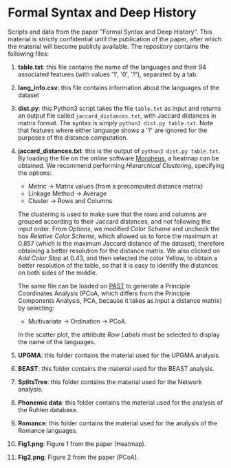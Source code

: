 # Formal Syntax and Deep History
Scripts and data from the paper "Formal Syntax and Deep History". This material is strictly confidential until the publication of the paper, after which the material will become publicly available. The repository contains the following files:

1. **table.txt**: this file contains the name of the languages and their 94 associated features (with values '1', '0', '?'), separated by a tab. 

2. **lang_info.csv**: this file contains information about the languages of the dataset

3. **dist.py**: this Python3 script takes the file ```table.txt``` as input and returns an output file called ```jaccard_distances.txt```, with Jaccard distances in matrix format. The syntax is simply ```python3 dist.py table.txt```. Note that features where either language shows a '?' are ignored for the purposes of the distance computation.

4. **jaccard_distances.txt**: this is the output of ```python3 dist.py table.txt```. By loading the file on the online software [Morpheus](https://software.broadinstitute.org/morpheus), a heatmap can be obtained. We recommend performing *Hierarchical Clustering*, specifying the options:

     - Metric -> Matrix values (from a precomputed distance matrix)
     - Linkage Method -> Average
     - Cluster -> Rows and Columns

     The clustering is used to make sure that the rows and columns are grouped according to their Jaccard distances, and not following the input order. From *Options*, we modified *Color Scheme* and uncheck the box *Relative Color Scheme*, which allowed us to force the maximum at 0.857 (which is the maximum Jaccard distance of the dataset), therefore obtaining a better resolution for the distance matrix. We also clicked on *Add Color Stop* at 0.43, and then selected the color Yellow, to obtain a better resolution of the table, so that it is easy to identify the distances on both sides of the middle.  
     
     The same file can be loaded on [PAST](https://folk.uio.no/ohammer/past/) to generate a Principle Coordinates Analysis (PCoA, which differs from the Principle Components Analysis, PCA, because it takes as input a distance matrix) by selecting:

     - Multivariate -> Ordination -> PCoA. 

     In the scatter plot, the attribute *Row Labels* must be selected to display the name of the languages.
     
5. **UPGMA**: this folder contains the material used for the UPGMA analysis.

6. **BEAST**: this folder contains the material used for the BEAST analysis.

7. **SplitsTree**: this folder contains the material used for the Network analysis.

8. **Phonemic data**: this folder contains the material used for the analysis of the Ruhlen database.

9. **Romance**: this folder contains the material used for the analysis of the Romance languages.

10. **Fig1.png**: Figure 1 from the paper (Heatmap).

11. **Fig2.png**: Figure 2 from the paper (PCoA).








